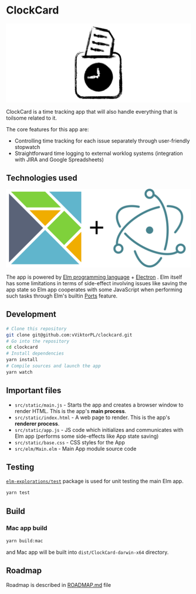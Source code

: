 # ClockCard

![ClockCard logo](logo.svg)

ClockCard is a time tracking app that will also handle everything that is toilsome related to it.

The core features for this app are:

* Controlling time tracking for each issue separately through user-friendly stopwatch
* Straightforward time logging to external worklog systems (integration with JIRA and Google Spreadsheets)

## Technologies used

![Electron logo](elm-electron-logos.svg)

The app is powered by [Elm programming language](http://elm-lang.org/) + [Electron](https://electronjs.org/) . 
Elm itself has some limitations in terms of side-effect involving issues like saving the app state so Elm app cooperates
with some JavaScript when performing such tasks through Elm's builtin [Ports](https://guide.elm-lang.org/interop/ports.html) feature.


## Development
```bash
# Clone this repository
git clone git@github.com:vViktorPL/clockcard.git
# Go into the repository
cd clockcard
# Install dependencies
yarn install
# Compile sources and launch the app
yarn watch
```

## Important files

- `src/static/main.js` - Starts the app and creates a browser window to render HTML. This is the app's **main process**.
- `src/static/index.html` - A web page to render. This is the app's **renderer process**.
- `src/static/app.js` - JS code which initializes and communicates with Elm app (performs some side-effects like App state saving)
- `src/static/base.css` - CSS styles for the App
- `src/elm/Main.elm` - Main App module source code

## Testing

[`elm-explorations/test`](https://package.elm-lang.org/packages/elm-explorations/test/latest/) package is used for unit testing the main Elm app.
```bash
yarn test
```


## Build
### Mac app build
```bash
yarn build:mac
```
and Mac app will be built into `dist/ClockCard-darwin-x64` directory.

## Roadmap
Roadmap is described in [ROADMAP.md](ROADMAP.md) file